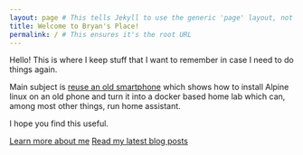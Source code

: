 ```yaml
---
layout: page # This tells Jekyll to use the generic 'page' layout, not the 'home' layout that lists posts.
title: Welcome to Bryan's Place!
permalink: / # This ensures it's the root URL
---
```


Hello!
This is where I keep stuff that I want to remember in case I need to do things again.

Main subject is [reuse an old smartphone](/Reuse_an_Old_Smart_Phone.md) which shows how to install Alpine linux on an old phone and turn it into a docker based home lab which can, among most other things, run home assistant.

I hope you find this useful.

[Learn more about me](/about/)
[Read my latest blog posts](/blog/)
